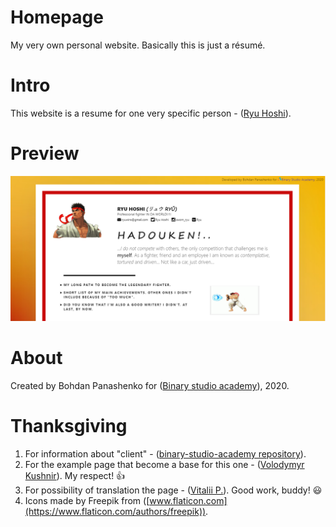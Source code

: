 # Homepage
 My very own personal website. Basically this is just a résumé.

# Intro
This website is a resume for one very specific person - ([Ryu Hoshi](https://streetfighter.fandom.com/wiki/Ryu)).

# Preview
![Image alt](./images/preview.png)

# About
Created by Bohdan Panashenko for ([Binary studio academy](https://academy.binary-studio.com/ua/)), 2020.

# Thanksgiving
1. For information about "client" - ([binary-studio-academy repository]("https://github.com/binary-studio-academy/stage-2-how-developers-work")).
2. For the example page that become a base for this one - ([Volodymyr Kushnir](https://github.com/volodymyr-kushnir/volodymyrkushnir.com)). My respect! :+1:
3. For possibility of translation the page - ([Vitalii P.](https://github.com/get-web/google-translate-custom-widget)). Good work, buddy! :smiley:
4. Icons made by Freepik from ([www.flaticon.com](https://www.flaticon.com/authors/freepik)).